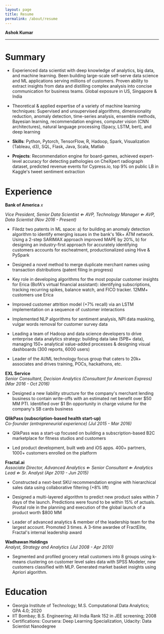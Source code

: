 ```yaml
---
layout: page
title: Resume
permalink: /about/resume
---
```

  **Ashok Kumar**

<a href="https://www.linkedin.com/in/ashokkumar42/"><i class="fa fa-linkedin-square" aria-hidden="true"></i></a> <a href="https://github.com/meetashok/"><i class="fa fa-github" aria-hidden="true"></i></a>

<hr>

Summary
=======

-   Experienced data scientist with deep knowledge of analytics, big
    data, and machine learning. Been building large-scale self-serve
    data science and ML applications serving millions of customers.
    Proven ability to extract insights from data and distilling complex
    analysis into concise communication for business teams. Global
    exposure in US, Singapore & India

-   Theoretical & applied expertise of a variety of machine learning
    techniques: Supervised and unsupervised algorithms, dimensionality
    reduction, anomaly detection, time-series analysis, ensemble
    methods, Bayesian learning, recommendation engines, computer vision
    (CNN architectures), natural language processing (Spacy, LSTM,
    bert), and deep learning

-   **Skills**: Python, Pytorch, TensorFlow, R, Hadoop, Spark,
    Visualization (Tableau, d3), SQL, Flask, Java, Scala, Matlab

-   **Projects**: Recommendation engine for board-games, achieved
    expert-level accuracy for detecting pathologies on CheXpert
    radiograph dataset, predicted revenue events for Cypress.io, top 9%
    on public LB in Kaggle's tweet sentiment extraction


Experience
==========

**Bank of  America** $x$

*Vice President, Senior Data Scientist $\Leftarrow$ AVP, Technology Manager $\Leftarrow$ AVP, Data Scientist     (Nov 2016 - Present)*

-   Filedz two patents in ML space: a) for building an anomaly
    detection algorithm to identify emerging issues in the bank's
    16k+ ATM network. Using a 2-step SARIMAX approach improved MAPE
    by 20%, b) for designing an industry-first approach for
    accurately identifying customers accounts for escheatment,
    productionalized using Hive & PySpark

-   Designed a novel method to merge duplicate merchant names using
    transaction distributions (patent filing in progress)

-   Key role in developing algorithms for the most popular customer
    insights for Erica (BofA's virtual financial assistant):
    identifying subscriptions, tracking recurring spikes, balance
    watch, and FICO tracker. 12MM+ customers use Erica

-   Improved customer attrition model (+7% recall) via an LSTM
    implementation on a sequence of customer interactions

-   Implemented NLP algorithms for sentiment analysis, NPI data
    masking, vulgar words removal for customer survey data

-   Leading a team of Hadoop and data science developers to drive
    enterprise data analytics strategy: building data lake (5PB+
    data), managing 150+ analytical value-added processes &
    designing visual dashboards (300 reports, 6000 users)

-   Leader of the AI/ML technology focus group that caters to 20k+
    associates and drives training, POCs, hackathons, etc.


**EXL Service**                                                             
*Senior Consultant, Decision Analytics (Consultant for American Express)*     *(Mar 2016 - Oct 2016)*

-   Designed a new liability structure for the company's merchant
    lending business to contain write-offs with an estimated net
    benefit over \$50 MM PTI. Identified over \$1 Bn opportunity in
    charge volume for the company's SB cards business

**QlikPass (subscription-based health start-up)**   
*Co-founder (entrepreneurial experience)*             *(Jul 2015 - Mar 2016)*

-   QlikPass was a start-up focused on building a subscription-based
    B2C marketplace for fitness studios and customers

-   Led product development, built web and iOS apps. 400+ partners,
    1000+ customers enrolled on the platform

**Fractal.ai**   
*Associate Director, Advanced Analytics $\Leftarrow$ Senior Consultant $\Leftarrow$ Analytics Lead $\Leftarrow$ Sr. Analyst*     *(Apr 2010 - Jun 2015)*

-   Constructed a next-best SKU recommendation engine with
    hierarchical sales data using collaborative filtering (+8% lift)

-   Designed a multi-layered algorithm to predict new product sales
    within 7 days of the launch. Predictions were found to be within
    15% of actuals. Pivotal role in the planning and execution of
    the global launch of a product worth \$800 MM

-   Leader of advanced analytics & member of the leadership team for
    the largest account. Promoted 3 times. A 3-time awardee of FractElite, Fractal's
    internal leadership award

**Wadhawan Holdings**               
*Analyst, Strategy and Analytics*     *(Jul 2008 - Apr 2010)*

-   Segmented and profiled grocery retail customers into 8 groups
    using k-means clustering on customer level sales data with SPSS
    Modeler, new customers classified with MLP. Generated market
    basket insights using Apriori algorithm.

Education
=========


-   Georgia Institute of Technology; M.S. Computational Data Analytics;  GPA 4.0; 2020
-   IIT Bombay; B.S. Engineering; All India Rank 152 in JEE screening; 2008
-   Certifications: Coursera: Deep Learning Specialization, Udacity: Data Scientist Nanodegree